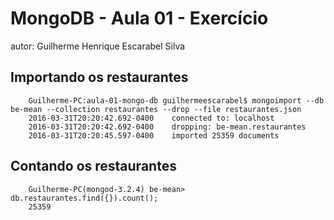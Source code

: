 # MongoDB - Aula 01 - Exercício
autor: Guilherme Henrique Escarabel Silva

## Importando os restaurantes

```
	Guilherme-PC:aula-01-mongo-db guilhermeescarabel$ mongoimport --db be-mean --collection restaurantes --drop --file restaurantes.json
	2016-03-31T20:20:42.692-0400	connected to: localhost
	2016-03-31T20:20:42.692-0400	dropping: be-mean.restaurantes
	2016-03-31T20:20:45.597-0400	imported 25359 documents
```


## Contando os restaurantes

```
	Guilherme-PC(mongod-3.2.4) be-mean> db.restaurantes.find({}).count();
	25359	
```	
 